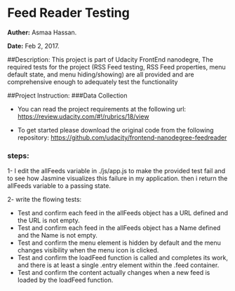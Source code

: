 # Feed Reader Testing

**Auther:** Asmaa Hassan.

**Date:** Feb 2, 2017.

##Description:
This project is part of Udacity FrontEnd nanodegre, The required tests for the project (RSS Feed testing, RSS Feed properties, menu default state, and menu hiding/showing) are all provided and are comprehensive enough to adequately test the functionality


##Project Instruction:
###Data Collection
- You can read the project requirements at the following url:
https://review.udacity.com/#!/rubrics/18/view

- To get started please download the original code from the following repository:
https://github.com/udacity/frontend-nanodegree-feedreader


### steps:
1- I edit the allFeeds variable in ./js/app.js to make the provided test fail and to see how Jasmine visualizes this failure in my application. then i return the allFeeds variable to a passing state.

2- write the flowing tests:
- Test and confirm each feed in the allFeeds object has a URL defined and the URL is not empty.
- Test and confirm each feed in the allFeeds object has a Name defined and the Name is not empty.
- Test and confirm the menu element is hidden by default and the menu changes visibility when the menu icon is clicked.
- Test and confirm the loadFeed function is called and completes its work, and there is at least a single .entry element within the .feed container.
- Test and confirm the content actually changes when a new feed is loaded by the loadFeed function.